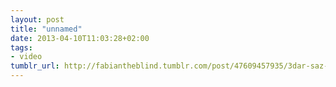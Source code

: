 ```yaml
---
layout: post
title: "unnamed"
date: 2013-04-10T11:03:28+02:00
tags:
- video
tumblr_url: http://fabiantheblind.tumblr.com/post/47609457935/3dar-saz-animated-short-film-by-3dar-studios
---
```

